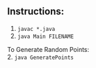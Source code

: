 ## Instructions:
1. `javac *.java`
2. `java Main FILENAME`

To Generate Random Points:  
2. `java GeneratePoints`

